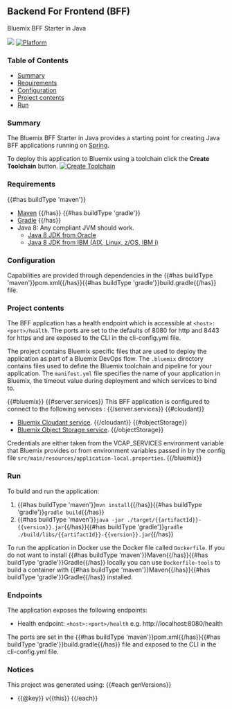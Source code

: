 ## Backend For Frontend (BFF)
Bluemix BFF Starter in Java

[![](https://img.shields.io/badge/bluemix-powered-blue.svg)](https://bluemix.net)
[![Platform](https://img.shields.io/badge/platform-java-lightgrey.svg?style=flat)](https://www.ibm.com/developerworks/learn/java/)

### Table of Contents
* [Summary](#summary)
* [Requirements](#requirements)
* [Configuration](#configuration)
* [Project contents](#project-contents)
* [Run](#run)

### Summary

The Bluemix BFF Starter in Java provides a starting point for creating Java BFF applications running on [Spring](https://spring.io/).

To deploy this application to Bluemix using a toolchain click the **Create Toolchain** button.
[![Create Toolchain](https://console.ng.bluemix.net/devops/graphics/create_toolchain_button.png)](https://console.ng.bluemix.net/devops/setup/deploy/)

### Requirements
{{#has buildType 'maven'}}
* [Maven](https://maven.apache.org/install.html)
{{/has}}
{{#has buildType 'gradle'}}
* [Gradle](https://gradle.org/install)
{{/has}}
* Java 8: Any compliant JVM should work.
  * [Java 8 JDK from Oracle](http://www.oracle.com/technetwork/java/javase/downloads/index.html)
  * [Java 8 JDK from IBM (AIX, Linux, z/OS, IBM i)](http://www.ibm.com/developerworks/java/jdk/)

### Configuration
Capabilities are provided through dependencies in the {{#has buildType 'maven'}}pom.xml{{/has}}{{#has buildType 'gradle'}}build.gradle{{/has}} file.

### Project contents
The BFF application has a health endpoint which is accessible at `<host>:<port>/health`. The ports are set to the defaults of 8080 for http and 8443 for https and are exposed to the CLI in the cli-config.yml file.

The project contains Bluemix specific files that are used to deploy the application as part of a Bluemix DevOps flow. The `.bluemix` directory contains files used to define the Bluemix toolchain and pipeline for your application. The `manifest.yml` file specifies the name of your application in Bluemix, the timeout value during deployment and which services to bind to.

{{#bluemix}}
{{#server.services}}
This BFF application is configured to connect to the following services :
{{/server.services}}
{{#cloudant}}
* [Bluemix Cloudant service](https://console.ng.bluemix.net/catalog/services/cloudant-nosql-db).
{{/cloudant}}
{{#objectStorage}}
* [Bluemix Object Storage service](https://console.ng.bluemix.net/catalog/services/object-storage).
{{/objectStorage}}

Credentials are either taken from the VCAP_SERVICES environment variable that Bluemix provides or from environment variables passed in by the config file `src/main/resources/application-local.properties`.
{{/bluemix}}

### Run

To build and run the application:
1. {{#has buildType 'maven'}}`mvn install`{{/has}}{{#has buildType 'gradle'}}`gradle build`{{/has}}
1. {{#has buildType 'maven'}}`java -jar ./target/{{artifactId}}-{{version}}.jar`{{/has}}{{#has buildType 'gradle'}}`gradle ./build/libs/{{artifactId}}-{{version}}.jar`{{/has}}

To run the application in Docker use the Docker file called `Dockerfile`. If you do not want to install {{#has buildType 'maven'}}Maven{{/has}}{{#has buildType 'gradle'}}Gradle{{/has}} locally you can use `Dockerfile-tools` to build a container with {{#has buildType 'maven'}}Maven{{/has}}{{#has buildType 'gradle'}}Gradle{{/has}} installed.

### Endpoints

The application exposes the following endpoints:
* Health endpoint: `<host>:<port>/health` e.g. http://localhost:8080/health

The ports are set in the {{#has buildType 'maven'}}pom.xml{{/has}}{{#has buildType 'gradle'}}build.gradle{{/has}} file and exposed to the CLI in the cli-config.yml file.

### Notices

This project was generated using:
{{#each genVersions}}
* {{@key}} v{{this}}
{{/each}}
